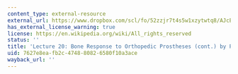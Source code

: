 ```yaml
---
content_type: external-resource
external_url: https://www.dropbox.com/scl/fo/52zzjr7t4s5w1xzytwtq8/AJcEtK_TPtYGIkPyFJA2vC0/Lecture%20Recordings?dl=0&preview=2022-11-17_Bone+Response+to+Orthopedic+Prostheses-continued+%28Spector%29.mp4&rlkey=qojtvzyd9q8cpudjtvj939i69&subfolder_nav_tracking=1
has_external_license_warning: true
license: https://en.wikipedia.org/wiki/All_rights_reserved
status: ''
title: 'Lecture 20: Bone Response to Orthopedic Prostheses (cont.) by Prof. Spector'
uid: 7627e8ea-fb2c-4748-8082-6580f10a3ace
wayback_url: ''
---
```

